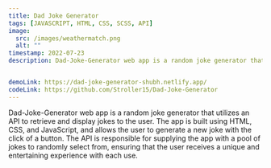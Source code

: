 ```yaml
---
title: Dad Joke Generator
tags: [JAVASCRIPT, HTML, CSS, SCSS, API]
image:
  src: /images/weathermatch.png
  alt: ""
timestamp: 2022-07-23
description: Dad-Joke-Generator web app is a random joke generator that utilizes an API to retrieve and display jokes to the user. The app is built using HTML, CSS, and JavaScript, and allows the user to generate a new joke with the click of a button. The API is responsible for supplying the app with a pool of jokes to randomly select from, ensuring that the user receives a unique and entertaining experience with each use.


demoLink: https://dad-joke-generator-shubh.netlify.app/
codeLink: https://github.com/Stroller15/Dad-Joke-Generator
---
```

Dad-Joke-Generator web app is a random joke generator that utilizes an API to retrieve and display jokes to the user. The app is built using HTML, CSS, and JavaScript, and allows the user to generate a new joke with the click of a button. The API is responsible for supplying the app with a pool of jokes to randomly select from, ensuring that the user receives a unique and entertaining experience with each use.


